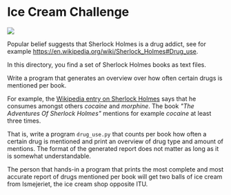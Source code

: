 # Ice Cream Challenge

![](https://vignette.wikia.nocookie.net/spongebob/images/8/80/Sb2_ice_cream_kisses.gif/revision/latest?cb=20160518181528)

Popular belief suggests that Sherlock Holmes is a drug addict, see for example https://en.wikipedia.org/wiki/Sherlock_Holmes#Drug_use.

In this directory, you find a set of Sherlock Holmes books as text files.

Write a program that generates an overview over how often certain drugs is mentioned per book.

For example, the [Wikipedia entry on Sherlock Holmes](https://en.wikipedia.org/wiki/Sherlock_Holmes#Drug_use) says that he consumes amongst others _cocaine_ and _morphine_. The book _"The Adventures Of Sherlock Holmes"_ mentions for example _cocaine_ at least three times.

That is, write a program `drug_use.py` that counts per book how often a certain drug is mentioned and print an overview of drug type and amount of mentions. The format of the generated report does not matter as long as it is somewhat understandable.



The person that hands-in a program that prints the most complete and most accurate report of drugs mentioned per book will get two balls of ice cream from Ismejeriet, the ice cream shop opposite ITU.
